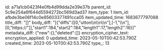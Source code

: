 id: a71a1cb0423f4e0fb4d99dda2e39e37b
parent_id: 5c9e254a6f644d5594272bc569d3ad37
item_type: 1
item_id: afbde3be06f14c0e85603377491cca05
item_updated_time: 1683677797088
title_diff: "[]"
body_diff: "[{\"diffs\":[[0,\"utton\\\n\\\n\\\n\"],[-1,\"\\\n\"],[0,\"https://\"]],\"start1\":184,\"start2\":184,\"length1\":17,\"length2\":16}]"
metadata_diff: {"new":{},"deleted":[]}
encryption_cipher_text: 
encryption_applied: 0
updated_time: 2023-05-10T00:42:53.790Z
created_time: 2023-05-10T00:42:53.790Z
type_: 13